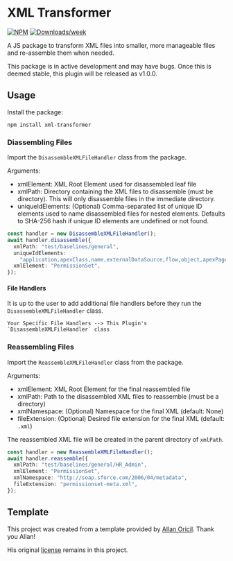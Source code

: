 # XML Transformer

[![NPM](https://img.shields.io/npm/v/xml-transformer.svg?label=xml-transformer)](https://www.npmjs.com/package/xml-transformer) [![Downloads/week](https://img.shields.io/npm/dw/xml-transformer.svg)](https://npmjs.org/package/xml-transformer)

A JS package to transform XML files into smaller, more manageable files and re-assemble them when needed.

This package is in active development and may have bugs. Once this is deemed stable, this plugin will be released as v1.0.0.

## Usage

Install the package:

```
npm install xml-transformer
```

### Diassembling Files

Import the `DisassembleXMLFileHandler` class from the package.

Arguments:

- xmlElement: XML Root Element used for disassembled leaf file
- xmlPath: Directory containing the XML files to disassemble (must be directory). This will only disassemble files in the immediate directory.
- uniqueIdElements: (Optional) Comma-separated list of unique ID elements used to name disassembled files for nested elements. Defaults to SHA-256 hash if unique ID elements are undefined or not found.

```typescript
const handler = new DisassembleXMLFileHandler();
await handler.disassemble({
  xmlPath: "test/baselines/general",
  uniqueIdElements:
    "application,apexClass,name,externalDataSource,flow,object,apexPage,recordType,tab,field",
  xmlElement: "PermissionSet",
});
```

#### File Handlers

It is up to the user to add additional file handlers before they run the `DisassembleXMLFileHandler` class.

```
Your Specific File Handlers --> This Plugin's `DisassembleXMLFileHandler` class
```

### Reassembling Files

Import the `ReassembleXMLFileHandler` class from the package.

Arguments:

- xmlElement: XML Root Element for the final reassembled file
- xmlPath: Path to the disassembled XML files to reassemble (must be a directory)
- xmlNamespace: (Optional) Namespace for the final XML (default: None)
- fileExtension: (Optional) Desired file extension for the final XML (default: `.xml`)

The reassembled XML file will be created in the parent directory of `xmlPath`.

```typescript
const handler = new ReassembleXMLFileHandler();
await handler.reassemble({
  xmlPath: "test/baselines/general/HR_Admin",
  xmlElement: "PermissionSet",
  xmlNamespace: "http://soap.sforce.com/2006/04/metadata",
  fileExtension: "permissionset-meta.xml",
});
```

## Template

This project was created from a template provided by [Allan Oricil](https://github.com/AllanOricil). Thank you Allan!

His original [license](https://github.com/AllanOricil/js-template/blob/main/LICENSE) remains in this project.
